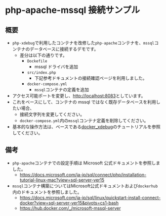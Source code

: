 # php-apache-mssql 接続サンプル

## 概要

- `php-xdebug`で利用したコンテナを改修した`php-apache`コンテナを、`mssql`コンテナのデータベースに接続するデモです。
  - 差分は以下の通りです。
    - `Dockefile`
      - mssql ドライバを追加
    - `src/index.php`
      - 下記参考ドキュメントの接続確認ページを利用しました。
    - `docker-compose.yml`
      - `mssql`コンテナの定義を追加
- アクセス可能ポートを変更し、[http://localhost:8083](http://localhost:8083)としています。
- これをベースにして、コンテナの mssql ではなく既存データベースを利用したい場合、
  - 接続文字列を変更してください。
  - `docker-compose.yml`内の`mssql`コンテナ定義を削除してください。
- 基本的な操作方法は、ベースである[docker_xdebug](../docker_xdebug/)のチュートリアルを参照してください。

## 備考

- `php-apache`コンテナでの設定手順は Microsoft 公式ドキュメントを参照しました。
  - https://docs.microsoft.com/ja-jp/sql/connect/php/installation-tutorial-linux-mac?view=sql-server-ver15
- `mssql`コンテナ構築についてはMicrosoft公式ドキュメントおよび`dockerhub`内のドキュメントを参照しました。
  - https://docs.microsoft.com/ja-jp/sql/linux/quickstart-install-connect-docker?view=sql-server-ver15&pivots=cs1-bash
  - https://hub.docker.com/_/microsoft-mssql-server
